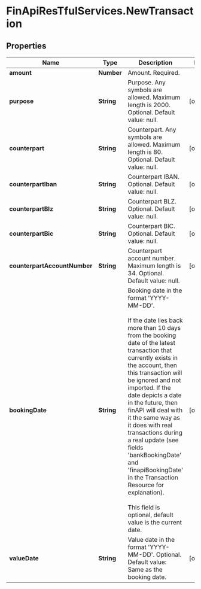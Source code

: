 # FinApiResTfulServices.NewTransaction

## Properties
Name | Type | Description | Notes
------------ | ------------- | ------------- | -------------
**amount** | **Number** | Amount. Required. | 
**purpose** | **String** | Purpose. Any symbols are allowed. Maximum length is 2000. Optional. Default value: null. | [optional] 
**counterpart** | **String** | Counterpart. Any symbols are allowed. Maximum length is 80. Optional. Default value: null. | [optional] 
**counterpartIban** | **String** | Counterpart IBAN. Optional. Default value: null. | [optional] 
**counterpartBlz** | **String** | Counterpart BLZ. Optional. Default value: null. | [optional] 
**counterpartBic** | **String** | Counterpart BIC. Optional. Default value: null. | [optional] 
**counterpartAccountNumber** | **String** | Counterpart account number. Maximum length is 34. Optional. Default value: null. | [optional] 
**bookingDate** | **String** | Booking date in the format 'YYYY-MM-DD'.<br/><br/>If the date lies back more than 10 days from the booking date of the latest transaction that currently exists in the account, then this transaction will be ignored and not imported. If the date depicts a date in the future, then finAPI will deal with it the same way as it does with real transactions during a real update (see fields 'bankBookingDate' and 'finapiBookingDate' in the Transaction Resource for explanation).<br/><br/>This field is optional, default value is the current date. | [optional] 
**valueDate** | **String** | Value date in the format 'YYYY-MM-DD'. Optional. Default value: Same as the booking date. | [optional] 


